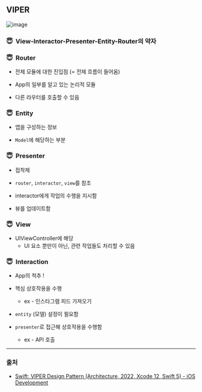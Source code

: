 ## VIPER

![image](https://user-images.githubusercontent.com/70689381/162989587-63668b64-6d12-4d8d-9758-aa29841c190a.png)

### 😇  View-Interactor-Presenter-Entity-Router의 약자

### 😇  Router

- 전체 모듈에 대한 진입점 (= 전체 흐름이 들어옴)

- App의 일부를 알고 있는 논리적 모듈

- 다른 라우터를 호출할 수 있음

### 😇  Entity

- 앱을 구성하는 정보

- `Model`에 해당하는 부분

### 😇  Presenter

- 접착제

- `router`, `interactor`, `view`를 참조

- interactor에게 작업의 수행을 지시함

- 뷰를 업데이트함

### 😇  View

- UIViewController에 해당
    - UI 요소 뿐만이 아닌, 관련 작업들도 처리할 수 있음

### 😇  Interaction

- App의 척추 !

- 핵심 상호작용을 수행
    - ex - 인스타그램 피드 가져오기
    
- `entity` (모델) 설정이 필요함

- `presenter`로 접근해 상호작용을 수행함
    - ex - API 호출

---

### 출처
- [Swift: VIPER Design Pattern (Architecture, 2022, Xcode 12, Swift 5) - iOS Development](https://www.youtube.com/watch?v=hFLdbWEE3_Y)
